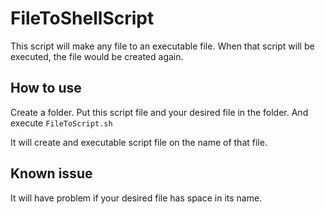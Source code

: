 # FileToShellScript

This script will make any file to an executable file. When that script will be executed, the file would be created again.

## How to use
Create a folder. Put this script file and your desired file in the folder. And execute
`FileToScript.sh`

It will create and executable script file on the name of that file.

## Known issue
It will have problem if your desired file has space in its name.
